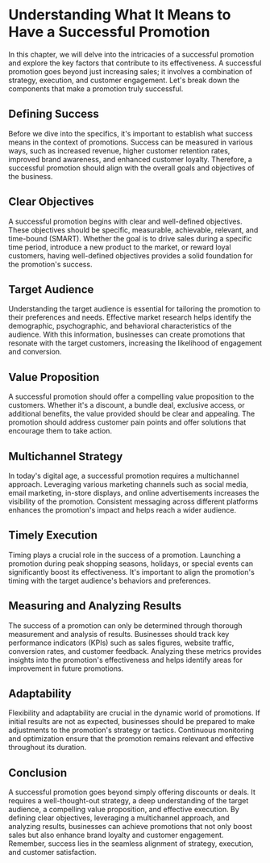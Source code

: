 Understanding What It Means to Have a Successful Promotion
===================================================================

In this chapter, we will delve into the intricacies of a successful promotion and explore the key factors that contribute to its effectiveness. A successful promotion goes beyond just increasing sales; it involves a combination of strategy, execution, and customer engagement. Let's break down the components that make a promotion truly successful.

**Defining Success**
--------------------

Before we dive into the specifics, it's important to establish what success means in the context of promotions. Success can be measured in various ways, such as increased revenue, higher customer retention rates, improved brand awareness, and enhanced customer loyalty. Therefore, a successful promotion should align with the overall goals and objectives of the business.

**Clear Objectives**
--------------------

A successful promotion begins with clear and well-defined objectives. These objectives should be specific, measurable, achievable, relevant, and time-bound (SMART). Whether the goal is to drive sales during a specific time period, introduce a new product to the market, or reward loyal customers, having well-defined objectives provides a solid foundation for the promotion's success.

**Target Audience**
-------------------

Understanding the target audience is essential for tailoring the promotion to their preferences and needs. Effective market research helps identify the demographic, psychographic, and behavioral characteristics of the audience. With this information, businesses can create promotions that resonate with the target customers, increasing the likelihood of engagement and conversion.

**Value Proposition**
---------------------

A successful promotion should offer a compelling value proposition to the customers. Whether it's a discount, a bundle deal, exclusive access, or additional benefits, the value provided should be clear and appealing. The promotion should address customer pain points and offer solutions that encourage them to take action.

**Multichannel Strategy**
-------------------------

In today's digital age, a successful promotion requires a multichannel approach. Leveraging various marketing channels such as social media, email marketing, in-store displays, and online advertisements increases the visibility of the promotion. Consistent messaging across different platforms enhances the promotion's impact and helps reach a wider audience.

**Timely Execution**
--------------------

Timing plays a crucial role in the success of a promotion. Launching a promotion during peak shopping seasons, holidays, or special events can significantly boost its effectiveness. It's important to align the promotion's timing with the target audience's behaviors and preferences.

**Measuring and Analyzing Results**
-----------------------------------

The success of a promotion can only be determined through thorough measurement and analysis of results. Businesses should track key performance indicators (KPIs) such as sales figures, website traffic, conversion rates, and customer feedback. Analyzing these metrics provides insights into the promotion's effectiveness and helps identify areas for improvement in future promotions.

**Adaptability**
----------------

Flexibility and adaptability are crucial in the dynamic world of promotions. If initial results are not as expected, businesses should be prepared to make adjustments to the promotion's strategy or tactics. Continuous monitoring and optimization ensure that the promotion remains relevant and effective throughout its duration.

**Conclusion**
--------------

A successful promotion goes beyond simply offering discounts or deals. It requires a well-thought-out strategy, a deep understanding of the target audience, a compelling value proposition, and effective execution. By defining clear objectives, leveraging a multichannel approach, and analyzing results, businesses can achieve promotions that not only boost sales but also enhance brand loyalty and customer engagement. Remember, success lies in the seamless alignment of strategy, execution, and customer satisfaction.
